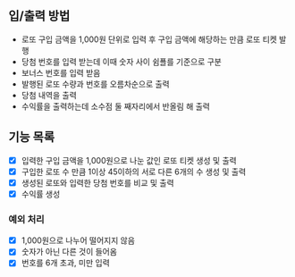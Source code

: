 ## 입/출력 방법
- 로또 구입 금액을 1,000원 단위로 입력 후 구입 금액에 해당하는 만큼 로또 티켓 발행
- 당첨 번호를 입력 받는데 이때 숫자 사이 쉼푤를 기준으로 구분
- 보너스 번호를 입력 받음
- 발행된 로또 수량과 번호를 오름차순으로 출력
- 당첨 내역을 출력
- 수익률을 출력하는데 소수점 둘 째자리에서 반올림 해 출력

## 기능 목록
- [X] 입력한 구입 금액을 1,000원으로 나눈 값인 로또 티켓 생성 및 출력 
- [X] 구입한 로또 수 만큼 1이상 45이하의 서로 다른 6개의 수 생성 및 출력
- [X] 생성된 로또와 입력한 당첨 번호를 비교 및 출력
- [X] 수익률 생성

### 예외 처리
- [X] 1,000원으로 나누어 떨어지지 않음
- [X] 숫자가 아닌 다른 것이 들어옴
- [X] 번호를 6개 초과, 미만 입력 

